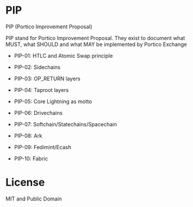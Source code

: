 # PIP
PIP (Portico Improvement Proposal)

PIP stand for Portico Improvement Proposal. They exist to document what MUST, what SHOULD and what MAY be implemented by Portico Exchange

- PIP-01: HTLC and Atomic Swap principle

- PIP-02: Sidechains 

- PIP-03: OP_RETURN layers

- PIP-04: Taproot layers 

- PIP-05: Core Lightning as motto

- PIP-06: Drivechains 

- PIP-07: Softchain/Statechains/Spacechain

- PIP-08: Ark

- PIP-09: Fedimint/Ecash

- PIP-10: Fabric

# License

MIT and Public Domain
